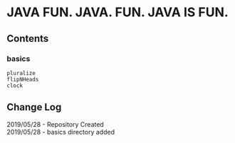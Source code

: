 # JAVA FUN. JAVA. FUN. JAVA IS FUN.

## Contents
  ### basics
    pluralize
    flipNHeads
    clock

## Change Log
  2019/05/28 - Repository Created  
  2019/05/28 - basics directory added